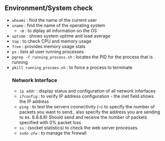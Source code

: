 ## Environment/System check
- `whoami` : find the name of the current user
- `uname` : find the name of the operating system
  - -a : to diplay all information on the OS
- `uptime` : shows system uptime and load average
- `top` : to check CPU and memory usage
- `free` : provides memory usage stats
- `ps` : lists all user running processes
- `pgrep -f running_process.sh` : locates the PID for the process that is running
- `pkill running_procees.sh` : to force a process to terminate
  ### Network Interface
    -  `ip addr` : display status and configuration of all network inferfaces
    -  `ifconfig` : to verify IP address configuration
      - the inet field shows the IP address
    - `ping` : to test the servers connectivity (-c to specify the number of packets you want to send., also specify the address you are sending to ex.             8.8.8.8) Should send and receive  the number of packets specified with 0% packet loss
    - `ss` : (socket statistics) to check the web server processes.
    - `sudo ufw` : to manage the firewall
